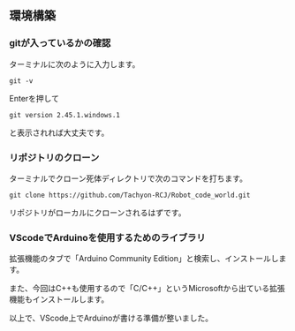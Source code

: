 ## 環境構築
### gitが入っているかの確認
ターミナルに次のように入力します。
``` shell
git -v
```
Enterを押して
``` shell
git version 2.45.1.windows.1
```
と表示されれば大丈夫です。

### リポジトリのクローン
ターミナルでクローン死体ディレクトリで次のコマンドを打ちます。
``` 　shell
git clone https://github.com/Tachyon-RCJ/Robot_code_world.git
```
リポジトリがローカルにクローンされるはずです。

### VScodeでArduinoを使用するためのライブラリ
拡張機能のタブで「Arduino Community Edition」と検索し、インストールします。

また、今回はC++も使用するので「C/C++」というMicrosoftから出ている拡張機能もインストールします。

以上で、VScode上でArduinoが書ける準備が整いました。